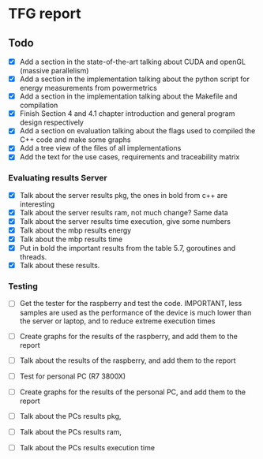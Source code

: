 # TFG report

## Todo
- [x] Add a section in the state-of-the-art talking about CUDA and openGL (massive parallelism)
- [x] Add a section in the implementation talking about the python script for energy measurements from powermetrics
- [x] Add a section in the implementation talking about the Makefile and compilation
- [x] Finish Section 4 and 4.1 chapter introduction and general program design respectively 
- [x] Add a section on evaluation talking about the flags used to compiled the C++ code and make some graphs
- [x] Add a tree view of the files of all implementations
- [x] Add the text for the use cases, requirements and traceability matrix

### Evaluating results Server
- [x] Talk about the server results pkg, the ones in bold from c++ are interesting
- [x] Talk about the server results ram, not much change? Same data
- [x] Talk about the server results time execution, give some numbers 
- [x] Talk about the mbp results energy
- [x] Talk about the mbp results time
- [x] Put in bold the important results from the table 5.7, goroutines and threads.
- [x] Talk about these results.

### Testing
- [ ] Get the tester for the raspberry and test the code. IMPORTANT, less samples are used as the performance of the device is much lower than the server or laptop, and to reduce extreme execution times

- [ ] Create graphs for the results of the raspberry, and add them to the report
- [ ] Talk about the results of the raspberry, and add them to the report

- [ ] Test for personal PC (R7 3800X)
- [ ] Create graphs for the results of the personal PC, and add them to the report
- [ ] Talk about the PCs results pkg, 
- [ ] Talk about the PCs results ram, 
- [ ] Talk about the PCs results execution time 